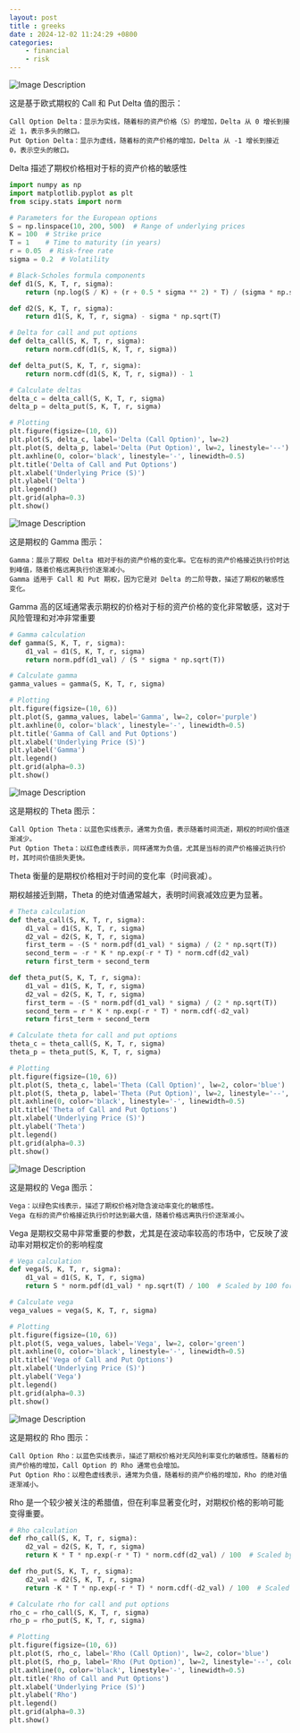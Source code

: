 ```yaml
---
layout: post
title : greeks 
date : 2024-12-02 11:24:29 +0800
categories: 
    - financial
    - risk
---
```


![Image Description](/assets/images/1.png)

这是基于欧式期权的 Call 和 Put Delta 值的图示：

    Call Option Delta：显示为实线，随着标的资产价格（S）的增加，Delta 从 0 增长到接近 1，表示多头的敞口。
    Put Option Delta：显示为虚线，随着标的资产价格的增加，Delta 从 -1 增长到接近 0，表示空头的敞口。

Delta 描述了期权价格相对于标的资产价格的敏感性

```py
import numpy as np
import matplotlib.pyplot as plt
from scipy.stats import norm

# Parameters for the European options
S = np.linspace(10, 200, 500)  # Range of underlying prices
K = 100  # Strike price
T = 1    # Time to maturity (in years)
r = 0.05  # Risk-free rate
sigma = 0.2  # Volatility

# Black-Scholes formula components
def d1(S, K, T, r, sigma):
    return (np.log(S / K) + (r + 0.5 * sigma ** 2) * T) / (sigma * np.sqrt(T))

def d2(S, K, T, r, sigma):
    return d1(S, K, T, r, sigma) - sigma * np.sqrt(T)

# Delta for call and put options
def delta_call(S, K, T, r, sigma):
    return norm.cdf(d1(S, K, T, r, sigma))

def delta_put(S, K, T, r, sigma):
    return norm.cdf(d1(S, K, T, r, sigma)) - 1

# Calculate deltas
delta_c = delta_call(S, K, T, r, sigma)
delta_p = delta_put(S, K, T, r, sigma)

# Plotting
plt.figure(figsize=(10, 6))
plt.plot(S, delta_c, label='Delta (Call Option)', lw=2)
plt.plot(S, delta_p, label='Delta (Put Option)', lw=2, linestyle='--')
plt.axhline(0, color='black', linestyle='-', linewidth=0.5)
plt.title('Delta of Call and Put Options')
plt.xlabel('Underlying Price (S)')
plt.ylabel('Delta')
plt.legend()
plt.grid(alpha=0.3)
plt.show()
```

![Image Description](/assets/images/2.png)

这是期权的 Gamma 图示：

    Gamma：展示了期权 Delta 相对于标的资产价格的变化率。它在标的资产价格接近执行价时达到峰值，随着价格远离执行价逐渐减小。
    Gamma 适用于 Call 和 Put 期权，因为它是对 Delta 的二阶导数，描述了期权的敏感性变化。

Gamma 高的区域通常表示期权的价格对于标的资产价格的变化非常敏感，这对于风险管理和对冲非常重要

```py
# Gamma calculation
def gamma(S, K, T, r, sigma):
    d1_val = d1(S, K, T, r, sigma)
    return norm.pdf(d1_val) / (S * sigma * np.sqrt(T))

# Calculate gamma
gamma_values = gamma(S, K, T, r, sigma)

# Plotting
plt.figure(figsize=(10, 6))
plt.plot(S, gamma_values, label='Gamma', lw=2, color='purple')
plt.axhline(0, color='black', linestyle='-', linewidth=0.5)
plt.title('Gamma of Call and Put Options')
plt.xlabel('Underlying Price (S)')
plt.ylabel('Gamma')
plt.legend()
plt.grid(alpha=0.3)
plt.show()
```

![Image Description](/assets/images/3.png)

这是期权的 Theta 图示：

    Call Option Theta：以蓝色实线表示，通常为负值，表示随着时间流逝，期权的时间价值逐渐减少。
    Put Option Theta：以红色虚线表示，同样通常为负值，尤其是当标的资产价格接近执行价时，其时间价值损失更快。

Theta 衡量的是期权价格相对于时间的变化率（时间衰减）。

期权越接近到期，Theta 的绝对值通常越大，表明时间衰减效应更为显著。

```py
# Theta calculation
def theta_call(S, K, T, r, sigma):
    d1_val = d1(S, K, T, r, sigma)
    d2_val = d2(S, K, T, r, sigma)
    first_term = -(S * norm.pdf(d1_val) * sigma) / (2 * np.sqrt(T))
    second_term = -r * K * np.exp(-r * T) * norm.cdf(d2_val)
    return first_term + second_term

def theta_put(S, K, T, r, sigma):
    d1_val = d1(S, K, T, r, sigma)
    d2_val = d2(S, K, T, r, sigma)
    first_term = -(S * norm.pdf(d1_val) * sigma) / (2 * np.sqrt(T))
    second_term = r * K * np.exp(-r * T) * norm.cdf(-d2_val)
    return first_term + second_term

# Calculate theta for call and put options
theta_c = theta_call(S, K, T, r, sigma)
theta_p = theta_put(S, K, T, r, sigma)

# Plotting
plt.figure(figsize=(10, 6))
plt.plot(S, theta_c, label='Theta (Call Option)', lw=2, color='blue')
plt.plot(S, theta_p, label='Theta (Put Option)', lw=2, linestyle='--', color='red')
plt.axhline(0, color='black', linestyle='-', linewidth=0.5)
plt.title('Theta of Call and Put Options')
plt.xlabel('Underlying Price (S)')
plt.ylabel('Theta')
plt.legend()
plt.grid(alpha=0.3)
plt.show()
```

![Image Description](/assets/images/4.png)

这是期权的 Vega 图示：

    Vega：以绿色实线表示，描述了期权价格对隐含波动率变化的敏感性。
    Vega 在标的资产价格接近执行价时达到最大值，随着价格远离执行价逐渐减小。

Vega 是期权交易中非常重要的参数，尤其是在波动率较高的市场中，它反映了波动率对期权定价的影响程度

```py
# Vega calculation
def vega(S, K, T, r, sigma):
    d1_val = d1(S, K, T, r, sigma)
    return S * norm.pdf(d1_val) * np.sqrt(T) / 100  # Scaled by 100 for percentage representation

# Calculate vega
vega_values = vega(S, K, T, r, sigma)

# Plotting
plt.figure(figsize=(10, 6))
plt.plot(S, vega_values, label='Vega', lw=2, color='green')
plt.axhline(0, color='black', linestyle='-', linewidth=0.5)
plt.title('Vega of Call and Put Options')
plt.xlabel('Underlying Price (S)')
plt.ylabel('Vega')
plt.legend()
plt.grid(alpha=0.3)
plt.show()
```

![Image Description](/assets/images/5.png)

这是期权的 Rho 图示：

    Call Option Rho：以蓝色实线表示，描述了期权价格对无风险利率变化的敏感性。随着标的资产价格的增加，Call Option 的 Rho 通常也会增加。
    Put Option Rho：以橙色虚线表示，通常为负值，随着标的资产价格的增加，Rho 的绝对值逐渐减小。

Rho 是一个较少被关注的希腊值，但在利率显著变化时，对期权价格的影响可能变得重要。

```py
# Rho calculation
def rho_call(S, K, T, r, sigma):
    d2_val = d2(S, K, T, r, sigma)
    return K * T * np.exp(-r * T) * norm.cdf(d2_val) / 100  # Scaled by 100 for percentage representation

def rho_put(S, K, T, r, sigma):
    d2_val = d2(S, K, T, r, sigma)
    return -K * T * np.exp(-r * T) * norm.cdf(-d2_val) / 100  # Scaled by 100 for percentage representation

# Calculate rho for call and put options
rho_c = rho_call(S, K, T, r, sigma)
rho_p = rho_put(S, K, T, r, sigma)

# Plotting
plt.figure(figsize=(10, 6))
plt.plot(S, rho_c, label='Rho (Call Option)', lw=2, color='blue')
plt.plot(S, rho_p, label='Rho (Put Option)', lw=2, linestyle='--', color='orange')
plt.axhline(0, color='black', linestyle='-', linewidth=0.5)
plt.title('Rho of Call and Put Options')
plt.xlabel('Underlying Price (S)')
plt.ylabel('Rho')
plt.legend()
plt.grid(alpha=0.3)
plt.show()
```
